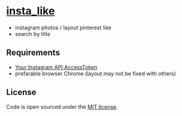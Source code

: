 # [insta_like](https://miri4ech.github.io/insta_like/)

- instagram photos / layout pinterest like
- search by title

## Requirements

- [Your Instagram API AccessToken](https://www.instagram.com/developer/) 
- prefarable browser Chrome (layout may not be fixed with others)

## License

Code is open sourced under the [MIT license](LICENSE.md).
